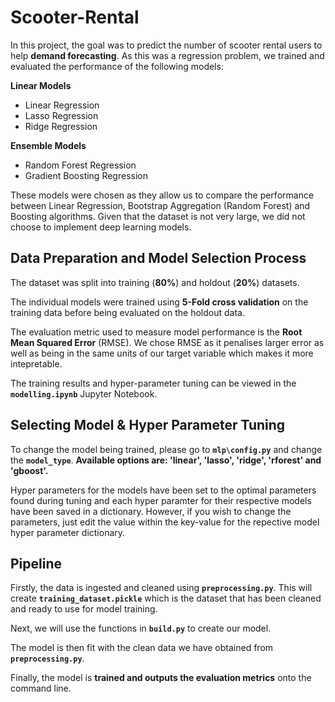 # Scooter-Rental

In this project, the goal was to predict the number of scooter rental users to help __demand forecasting__. As this was a regression problem, we trained and evaluated the performance of the following models:

__Linear Models__
* Linear Regression
* Lasso Regression
* Ridge Regression

__Ensemble Models__
* Random Forest Regression
* Gradient Boosting Regression

These models were chosen as they allow us to compare the performance between Linear Regression, Bootstrap Aggregation (Random Forest) and Boosting algorithms. Given that the dataset is not very large, we did not choose to implement deep learning models.

## Data Preparation and Model Selection Process

The dataset was split into training (__80%__) and holdout (__20%__) datasets.

The individual models were trained using __5-Fold cross validation__ on the training data before being evaluated on the holdout data.

The evaluation metric used to measure model performance is the __Root Mean Squared Error__ (RMSE). We chose RMSE as it penalises larger error as well as being in the same units of our target variable which makes it more intepretable.

The training results and hyper-parameter tuning can be viewed in the __`modelling.ipynb`__ Jupyter Notebook.

## Selecting Model & Hyper Parameter Tuning 

To change the model being trained, please go to __`mlp\config.py`__ and change the __`model_type`__.
__Available options are: 'linear', 'lasso', 'ridge', 'rforest' and 'gboost'.__

Hyper parameters for the models have been set to the optimal parameters found during tuning and each hyper paramter for their respective models have been saved in a dictionary. However, if you wish to change the parameters, just edit the value within the key-value for the repective model hyper parameter dictionary.

## Pipeline

Firstly, the data is ingested and cleaned using __`preprocessing.py`__. This will create __`training_dataset.pickle`__ which is the dataset that has been cleaned and ready to use for model training.

Next, we will use the functions in __`build.py`__ to create our model. 

The model is then fit with the clean data we have obtained from __`preprocessing.py`__.

Finally, the model is __trained and outputs the evaluation metrics__ onto the command line. 
